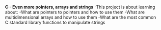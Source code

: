**C - Even more pointers, arrays and strings**
-This project is about learning	about:
-What are pointers to pointers and how to use them
-What are multidimensional arrays and how to use them
-What are the most common C standard library functions to manipulate strings
